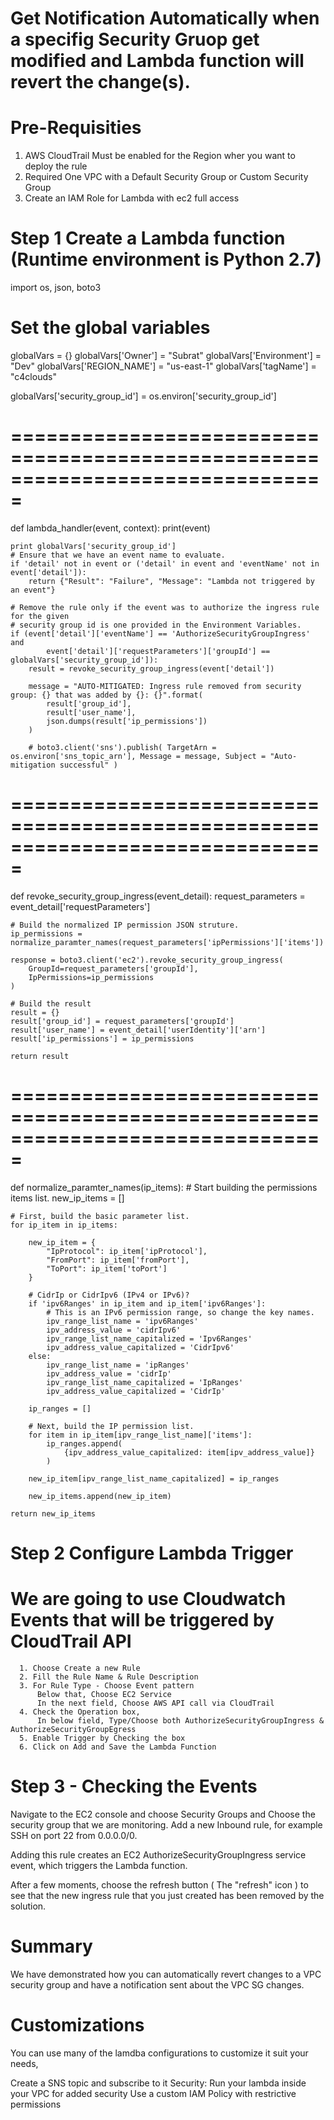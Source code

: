 # Get Notification Automatically when a specifig Security Gruop get modified and Lambda function will revert the change(s).


# Pre-Requisities
1. AWS CloudTrail Must be enabled for the Region wher you want to deploy the rule
2. Required One VPC with a Default Security Group or Custom Security Group
3. Create an IAM Role for Lambda with ec2 full access 

# Step 1 Create a Lambda function (Runtime environment is Python 2.7)

import os, json, boto3

# Set the global variables
globalVars  = {}
globalVars['Owner']                 = "Subrat"
globalVars['Environment']           = "Dev"
globalVars['REGION_NAME']           = "us-east-1"
globalVars['tagName']               = "c4clouds"

globalVars['security_group_id']     = os.environ['security_group_id']

# ===============================================================================
def lambda_handler(event, context):
    print(event)

    print globalVars['security_group_id']
    # Ensure that we have an event name to evaluate.
    if 'detail' not in event or ('detail' in event and 'eventName' not in event['detail']):
        return {"Result": "Failure", "Message": "Lambda not triggered by an event"}

    # Remove the rule only if the event was to authorize the ingress rule for the given
    # security group id is one provided in the Environment Variables.
    if (event['detail']['eventName'] == 'AuthorizeSecurityGroupIngress' and
            event['detail']['requestParameters']['groupId'] == globalVars['security_group_id']):
        result = revoke_security_group_ingress(event['detail'])

        message = "AUTO-MITIGATED: Ingress rule removed from security group: {} that was added by {}: {}".format(
            result['group_id'],
            result['user_name'],
            json.dumps(result['ip_permissions'])
        )

        # boto3.client('sns').publish( TargetArn = os.environ['sns_topic_arn'], Message = message, Subject = "Auto-mitigation successful" )

# ===============================================================================
def revoke_security_group_ingress(event_detail):
    request_parameters = event_detail['requestParameters']

    # Build the normalized IP permission JSON struture.
    ip_permissions = normalize_paramter_names(request_parameters['ipPermissions']['items'])

    response = boto3.client('ec2').revoke_security_group_ingress(
        GroupId=request_parameters['groupId'],
        IpPermissions=ip_permissions
    )

    # Build the result
    result = {}
    result['group_id'] = request_parameters['groupId']
    result['user_name'] = event_detail['userIdentity']['arn']
    result['ip_permissions'] = ip_permissions

    return result


# ===============================================================================
def normalize_paramter_names(ip_items):
    # Start building the permissions items list.
    new_ip_items = []

    # First, build the basic parameter list.
    for ip_item in ip_items:

        new_ip_item = {
            "IpProtocol": ip_item['ipProtocol'],
            "FromPort": ip_item['fromPort'],
            "ToPort": ip_item['toPort']
        }

        # CidrIp or CidrIpv6 (IPv4 or IPv6)?
        if 'ipv6Ranges' in ip_item and ip_item['ipv6Ranges']:
            # This is an IPv6 permission range, so change the key names.
            ipv_range_list_name = 'ipv6Ranges'
            ipv_address_value = 'cidrIpv6'
            ipv_range_list_name_capitalized = 'Ipv6Ranges'
            ipv_address_value_capitalized = 'CidrIpv6'
        else:
            ipv_range_list_name = 'ipRanges'
            ipv_address_value = 'cidrIp'
            ipv_range_list_name_capitalized = 'IpRanges'
            ipv_address_value_capitalized = 'CidrIp'

        ip_ranges = []

        # Next, build the IP permission list.
        for item in ip_item[ipv_range_list_name]['items']:
            ip_ranges.append(
                {ipv_address_value_capitalized: item[ipv_address_value]}
            )

        new_ip_item[ipv_range_list_name_capitalized] = ip_ranges

        new_ip_items.append(new_ip_item)

    return new_ip_items
    
  # Step 2 Configure Lambda Trigger
  
  # We are going to use Cloudwatch Events that will be triggered by CloudTrail API

      1. Choose Create a new Rule
      2. Fill the Rule Name & Rule Description
      3. For Rule Type - Choose Event pattern
          Below that, Choose EC2 Service
          In the next field, Choose AWS API call via CloudTrail
      4. Check the Operation box,
          In below field, Type/Choose both AuthorizeSecurityGroupIngress & AuthorizeSecurityGroupEgress
      5. Enable Trigger by Checking the box
      6. Click on Add and Save the Lambda Function
      
 # Step 3 - Checking the Events
 Navigate to the EC2 console and choose Security Groups and Choose the security group that we are monitoring. Add a new Inbound rule, for example SSH on port 22 from 0.0.0.0/0.

Adding this rule creates an EC2 AuthorizeSecurityGroupIngress service event, which triggers the Lambda function.

After a few moments, choose the refresh button ( The "refresh" icon ) to see that the new ingress rule that you just created has been removed by the solution.

# Summary
We have demonstrated how you can automatically revert changes to a VPC security group and have a notification sent about the VPC SG changes.

# Customizations
You can use many of the lamdba configurations to customize it suit your needs,

Create a SNS topic and subscribe to it
Security: Run your lambda inside your VPC for added security
Use a custom IAM Policy with restrictive permissions
